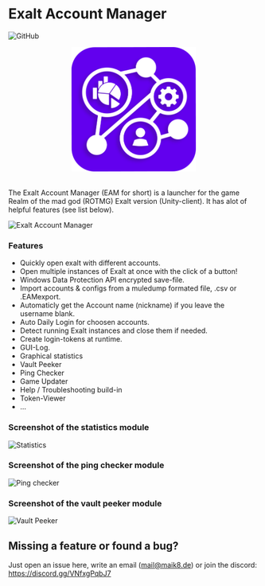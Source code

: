 # Exalt Account Manager

![GitHub](https://img.shields.io/github/license/MaikEight/ExaltAccountManager?color=6200EE&label=License)
<p align="center">
  <img width="250" height="250" src="https://github.com/MaikEight/ExaltAccountManager/blob/master/ExaltAccountManager/Resources/1.png">
</p>

<br >
The Exalt Account Manager (EAM for short) is a launcher for the game Realm of the mad god (ROTMG) Exalt version (Unity-client).
It has alot of helpful features (see list below).

![Exalt Account Manager](https://i.imgur.com/3qLhiLR.png)


### Features
- Quickly open exalt with different accounts.
- Open multiple instances of Exalt at once with the click of a button!
- Windows Data Protection API encrypted save-file.
- Import accounts & configs from a muledump formated file, .csv or .EAMexport.
- Automaticly get the Account name (nickname) if you leave the username blank.
- Auto Daily Login for choosen accounts.
- Detect running Exalt instances and close them if needed.
- Create login-tokens at runtime.
- GUI-Log.
- Graphical statistics
- Vault Peeker
- Ping Checker
- Game Updater
- Help / Troubleshooting build-in
- Token-Viewer
- ... 

### Screenshot of the statistics module

![Statistics](https://i.imgur.com/ShvWVg9.png)

### Screenshot of the ping checker module 

![Ping checker](https://i.imgur.com/txUcbFT.gif)

### Screenshot of the vault peeker module

![Vault Peeker](https://i.imgur.com/IfFbpMy.png)

## Missing a feature or found a bug?
Just open an issue here, write an email (mail@maik8.de) or join the discord: https://discord.gg/VNfxgPqbJ7
